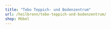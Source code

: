 ```yaml
---
title: "Tebo Teppich- und Bodenzentrum"
url: /heilbronn/tebo-teppich-und-bodenzentrum/
shop: Möbel
---
```

